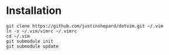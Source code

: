 Installation
============

    git clone https://github.com/justinshepard/dotvim.git ~/.vim
    ln -s ~/.vim/vimrc ~/.vimrc
    cd ~/.vim
    git submodule init
    git submodule update
